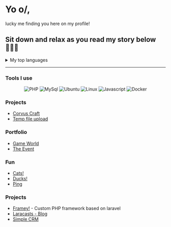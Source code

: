 # Yo o/,
lucky me finding you here on my profile!

Sit down and relax as you read my story below 🧘‍♀🔥
---

<details>
<summary>My top languages</summary>

| Rank | Languages |
|-----:|-----------|
|     1| MySQL     |
|     2| PHP       |
|     3| Python    |
|     4| Bash      |
> Draw something on the endlessly vast white tomorrow.
</details>

-----

### Tools I use
<div align="center">
    <img src="https://img.shields.io/badge/PHP-6495ED?logo=php&logoColor=white&style=for-the-badge" alt="PHP">
    <img src="https://img.shields.io/badge/mysql-00758F?logo=mySql&logoColor=white&style=for-the-badge" alt="MySql">
    <img src="https://img.shields.io/badge/Ubuntu-E95420?logo=ubuntu&logoColor=white&style=for-the-badge" alt="Ubuntu">
    <img src="https://img.shields.io/badge/-Linux-grey?logo=linux&style=for-the-badge" alt="Linux">
    <img src="https://img.shields.io/badge/Javascript-f0db4f?logo=javascript&logoColor=323330&style=for-the-badge" alt="Javascript">
    <img src="https://img.shields.io/badge/Docker-0db7ed?logo=docker&logoColor=white&style=for-the-badge" alt="Docker">
</div>

### Projects
- [Corvus Craft](https://corvus-craft.lnikol.com/)
- [Temp file upload]([https://corvus-craft.lnikol.com/](https://temp-file.lnikol.com/))

### Portfolio
- [Game World](https://game-world.lnikol.com)
- [The Event](https://the-event.lnikol.com)

### Fun
- [Cats!](https://cat.lnikol.com)
- [Ducks!](https://duck.lnikol.com)
- [Ping](https://ping.lnikol.com)

### Projects
- [Framey!](https://github.com/lnikoI/framey) - Custom PHP framework based on laravel
- [Laracasts - Blog](https://github.com/lnikoI/laracasts-Blog)
- [Simple CRM](https://github.com/lnikoI/laravel-simple-CRM)
